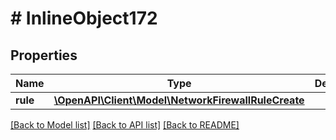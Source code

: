 # # InlineObject172

## Properties

Name | Type | Description | Notes
------------ | ------------- | ------------- | -------------
**rule** | [**\OpenAPI\Client\Model\NetworkFirewallRuleCreate**](NetworkFirewallRuleCreate.md) |  | [optional]

[[Back to Model list]](../../README.md#models) [[Back to API list]](../../README.md#endpoints) [[Back to README]](../../README.md)
